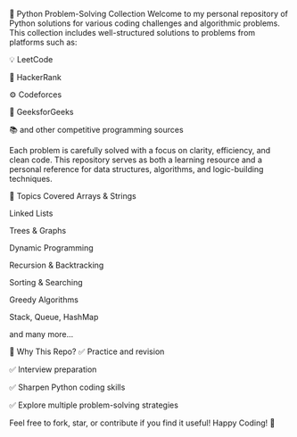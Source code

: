 🐍 Python Problem-Solving Collection
Welcome to my personal repository of Python solutions for various coding challenges and algorithmic problems. This collection includes well-structured solutions to problems from platforms such as:

💡 LeetCode

🧮 HackerRank

⚙️ Codeforces

📘 GeeksforGeeks

📚 and other competitive programming sources

Each problem is carefully solved with a focus on clarity, efficiency, and clean code. This repository serves as both a learning resource and a personal reference for data structures, algorithms, and logic-building techniques.

📂 Topics Covered
Arrays & Strings

Linked Lists

Trees & Graphs

Dynamic Programming

Recursion & Backtracking

Sorting & Searching

Greedy Algorithms

Stack, Queue, HashMap

and many more...

🚀 Why This Repo?
✅ Practice and revision

✅ Interview preparation

✅ Sharpen Python coding skills

✅ Explore multiple problem-solving strategies


Feel free to fork, star, or contribute if you find it useful!
Happy Coding! 🚀
